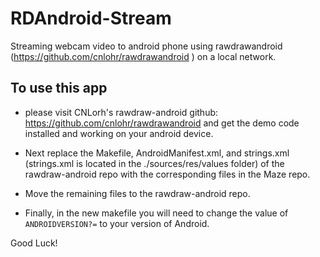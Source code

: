 # RDAndroid-Stream
Streaming webcam video to android phone using rawdrawandroid (https://github.com/cnlohr/rawdrawandroid ) on a local network. 

## To use this app
 * please visit CNLorh's rawdraw-android github: https://github.com/cnlohr/rawdrawandroid and get the demo code installed and working on your android device. 

 * Next replace the Makefile, AndroidManifest.xml, and strings.xml (strings.xml is located in the ./sources/res/values folder) of the rawdraw-android repo with the corresponding files in the Maze repo.
 
 * Move the remaining files to the rawdraw-android repo. 
 
 * Finally, in the new makefile you will need to change the value of `ANDROIDVERSION?=` to your version of Android. 

Good Luck!
